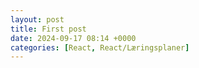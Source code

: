 ```yaml
---
layout: post
title: First post
date: 2024-09-17 08:14 +0000
categories: [React, React/Læringsplaner]
---
```

